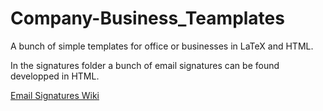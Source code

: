 # Company-Business_Teamplates
A bunch of simple templates for office or businesses in LaTeX and HTML.

In the signatures folder a bunch of email signatures can be found developped in HTML.

[Email Signatures Wiki](https://github.com/ZulaicaRey-Pedro/Company-Business-Office_Teamplates/wiki/Email-Signatures)
